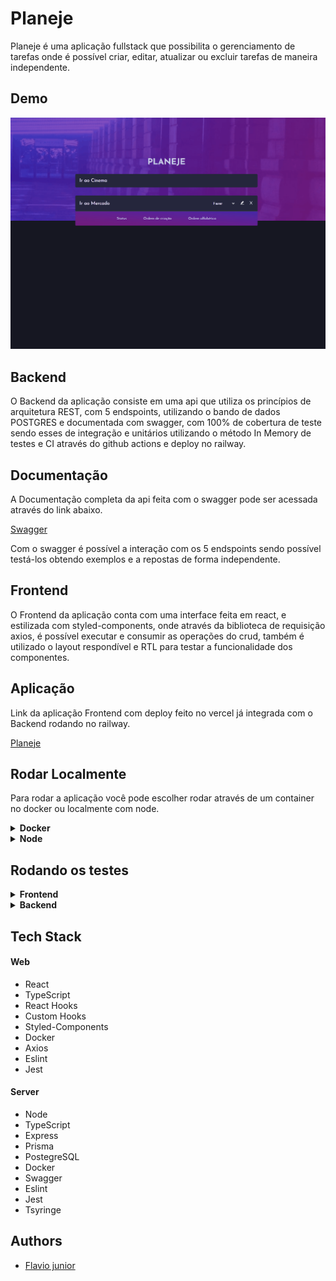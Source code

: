 # Planeje

Planeje é uma aplicação fullstack que possibilita o gerenciamento de tarefas onde é possível criar, editar, atualizar ou excluir tarefas de maneira independente.

## Demo

![](./Planeje.gif)

## Backend

O Backend da aplicação consiste em uma api que utiliza os princípios de arquitetura REST, com 5 endspoints, utilizando o bando de dados POSTGRES e documentada com swagger, com 100% de cobertura de teste sendo esses de integração e unitários utilizando o método In Memory de testes e CI através do github actions e deploy no railway.

## Documentação

A Documentação completa da api feita com o swagger pode ser acessada através do link abaixo.

[Swagger](https://projete-production.up.railway.app/api-docs/)

Com o swagger é possível a interação com os 5 endspoints sendo possível testá-los obtendo exemplos e a repostas de forma independente.

## Frontend

O Frontend da aplicação conta com uma interface feita em react, e estilizada com styled-components, onde através da biblioteca de requisição axios, é possível executar e consumir as operações do crud, também é utilizado o layout respondível e RTL para testar a funcionalidade dos componentes.

## Aplicação

Link da aplicação Frontend com deploy feito no vercel já integrada com o Backend rodando no railway.

[Planeje](https://planeje.vercel.app/)

## Rodar Localmente

Para rodar a aplicação você pode escolher rodar através de um container no docker ou localmente com node.

<details>
<summary><b>Docker</b></summary>

## Pré-Requisitos

Para rodar a aplicação é necessário ter instalado corretamente o [Docker](https://docs.docker.com/get-docker/) e o [Docker-Compose](https://docs.docker.com/compose/install/).

## Rodando no Docker

Clone o projeto

```bash
  git clone git@github.com:fpdsjr/Projete.git
```

Navegue até o diretório do projeto

```bash
  cd Projete
```

Rode a aplicação no docker

```bash
  docker-compose up -d --build
```

Apos conclusão da montagem do container a aplicação vai estar disponível nos endereços abaixo:

```bash
  Backend: http://localhost:3333
  Frontend: http://localhost:3000
```

</details>

<details>
<summary><b>Node</b></summary>

## Pré-Requisitos

Para rodar a aplicação é necessário ter instalado o [Node](https://nodejs.org/en/) e um banco de dados funcionando [PostgreSQL](https://www.postgresql.org/)

## Rodando no Node

O Projeto conta com um repositório monorepo, então para tudo funcionar corretamente precisando ligar o Frontend e o Backend de maneira independente, siga os passos abaixo.

Clone o projeto

```bash
  git clone git@github.com:fpdsjr/Projete.git
```

Navegue até o diretório do projeto

```bash
  cd Projete
```

Entre no diretório server para ligar o Backend

```bash
  cd server
```

Instalando as dependências

```bash
  yarn
```

Rodando Localmente

```bash
  yarn start
```

Pronto agora temos o Backend rodando

```bash
  Backend: http://localhost:3333
```

##Vamos para a parte do Frontend.

Volte de diretório para a raiz do projeto

```bash
  cd ..
```

Entre no diretório onde esta contido o frontend

```bash
  cd web
```

Instalando as dependências

```bash
  yarn
```

Ligando o frontend

```bash
  yarn start
```

Agora com o Frontend Ligado temos a aplicação funcionado já integrada com o Backend e funcionando

```bash
  Frontend: http://localhost:3000
```

</details>

## Rodando os testes

<details>
<summary><b>Frontend</b></summary>

Entre no diretório web

```bash
  cd web
```

Instalando as dependências

```bash
  yarn
```

Rodando os testes

```bash
  yarn test
```

</details>

<details>
<summary><b>Backend</b></summary>

Entre no diretório web

```bash
  cd server
```

Instalando as dependências

```bash
  yarn
```

Rodando os testes

```bash
  yarn test
```

</details>

## Tech Stack

#### Web

- React
- TypeScript
- React Hooks
- Custom Hooks
- Styled-Components
- Docker
- Axios
- Eslint
- Jest

#### Server

- Node
- TypeScript
- Express
- Prisma
- PostegreSQL
- Docker
- Swagger
- Eslint
- Jest
- Tsyringe

## Authors

- [Flavio junior](https://github.com/fpdsjr)
